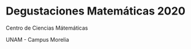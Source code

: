 
Degustaciones Matemáticas 2020
==================


Centro de Ciencias Mátemáticas


UNAM - Campus Morelia
